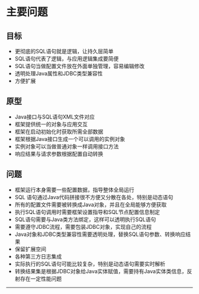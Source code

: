 #   主要问题


##  目标
-   更彻底的SQL语句就是逻辑，让持久层简单
-   SQL语句代表了逻辑，与应用逻辑集成要简便
-   SQL语句当做配置文件放在外面单独管理，容易编辑修改
-   透明处理Java属性和JDBC类型兼容性
-   方便扩展

##  原型
-   Java接口与SQL语句XML文件对应
-   框架提供统一的对象与应用交互
-   框架在启动初始化时获取所需全部数据
-   框架根据Java接口生成一个可以调用的实例对象
-   实例对象可以当做普通对象一样调用接口方法
-   响应结果与请求参数根据配置自动转换


##  问题
-   框架运行本身需要一些配置数据，指导整体全局运行
-   SQL 语句通过Java代码拼接很不方便又分散在各处，特别是动态语句
-   所有的配置文件需要被转换成Java对象，并且在全局能够方便获取
-   执行SQL语句调用时需要框架设置指导和SQL节点配置信息制定
-   SQL语句需要与Java类方法绑定，这样可以透明执行SQL语句
-   需要遵守JDBC流程，需要包装JDBC对象，实现自己的流程
-   Java对象和JDBC类型兼容性需要透明处理，替换SQL语句参数、转换响应结果
-   保留扩展空间
-   各种第三方日志集成
-   实际执行的SQL语句可能比较复杂，特别是动态语句需要实时解析
-   转换结果集是根据JDBC对象给Java实体赋值，需要持有Java实体类信息，反射存在一定性能问题

----